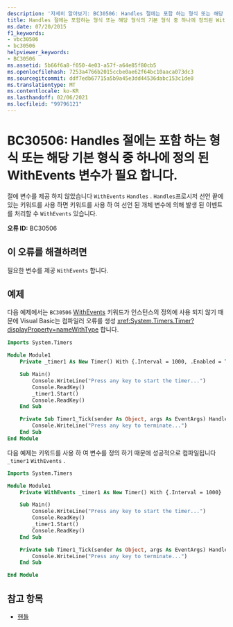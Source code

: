 ```yaml
---
description: '자세히 알아보기: BC30506: Handles 절에는 포함 하는 형식 또는 해당 기본 형식 중 하나에 정의 된 WithEvents 변수가 필요 합니다.'
title: Handles 절에는 포함하는 형식 또는 해당 형식의 기본 형식 중 하나에 정의된 WithEvents 변수가 필요합니다.
ms.date: 07/20/2015
f1_keywords:
- vbc30506
- bc30506
helpviewer_keywords:
- BC30506
ms.assetid: 5b66f6a8-f050-4e03-a57f-a64e85f80cb5
ms.openlocfilehash: 7253a4766b2015ccbe0ae62f64bc10aaca073dc3
ms.sourcegitcommit: ddf7edb67715a5b9a45e3dd44536dabc153c1de0
ms.translationtype: MT
ms.contentlocale: ko-KR
ms.lasthandoff: 02/06/2021
ms.locfileid: "99796121"
---
```

# <a name="bc30506-handles-clause-requires-a-withevents-variable-defined-in-the-containing-type-or-one-of-its-base-types"></a>BC30506: Handles 절에는 포함 하는 형식 또는 해당 기본 형식 중 하나에 정의 된 WithEvents 변수가 필요 합니다.

절에 변수를 제공 하지 않았습니다 `WithEvents` `Handles` . `Handles`프로시저 선언 끝에 있는 키워드를 사용 하면 키워드를 사용 하 여 선언 된 개체 변수에 의해 발생 된 이벤트를 처리할 수 `WithEvents` 있습니다.

**오류 ID:** BC30506

## <a name="to-correct-this-error"></a>이 오류를 해결하려면

필요한 변수를 제공 `WithEvents` 합니다.

## <a name="example"></a>예제

다음 예제에서는 `BC30506` [WithEvents](../modifiers/withevents.md) 키워드가 인스턴스의 정의에 사용 되지 않기 때문에 Visual Basic는 컴파일러 오류를 생성 <xref:System.Timers.Timer?displayProperty=nameWithType> 합니다.

```vb
Imports System.Timers

Module Module1
    Private _timer1 As New Timer() With {.Interval = 1000, .Enabled = True}

    Sub Main()
        Console.WriteLine("Press any key to start the timer...")
        Console.ReadKey()
        _timer1.Start()
        Console.ReadKey()
    End Sub

    Private Sub Timer1_Tick(sender As Object, args As EventArgs) Handles _timer1.Elapsed
        Console.WriteLine("Press any key to terminate...")
    End Sub
End Module
```

다음 예제는 키워드를 사용 하 여 변수를 정의 하기 때문에 성공적으로 컴파일됩니다 `_timer1` `WithEvents` .

```vb
Imports System.Timers

Module Module1
    Private WithEvents _timer1 As New Timer() With {.Interval = 1000}

    Sub Main()
        Console.WriteLine("Press any key to start the timer...")
        Console.ReadKey()
        _timer1.Start()
        Console.ReadKey()
    End Sub

    Private Sub Timer1_Tick(sender As Object, args As EventArgs) Handles _timer1.Elapsed
        Console.WriteLine("Press any key to terminate...")
    End Sub

End Module
```

## <a name="see-also"></a>참고 항목

- [핸들](../statements/handles-clause.md)
